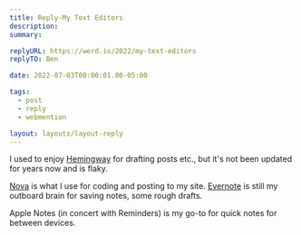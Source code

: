 ```yaml
---
title: Reply-My Text Editors
description:
summary:

replyURL: https://werd.io/2022/my-text-editors
replyTO: Ben

date: 2022-07-03T00:00:01.00-05:00

tags:
  - post
  - reply
  - webmention

layout: layouts/layout-reply
---
```

I used to enjoy <a href="https://hemingwayapp.com" title="Text editor">Hemingway</a> for drafting posts etc., but it's not been updated for years now and is flaky.

<a href="https://nova.app" title="code editor from Panic">Nova</a> is what I use for coding and posting to my site. <a href="https://evernote.com" title="">Evernote</a> is still my outboard brain for saving notes, some rough drafts.

Apple Notes (in concert with Reminders) is my go-to for quick notes for between devices.

